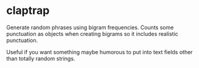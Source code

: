# claptrap

Generate random phrases using bigram frequencies. Counts some punctuation as objects when creating bigrams so it includes realistic punctuation.

Useful if you want something maybe humorous to put into text fields other than totally random strings.

